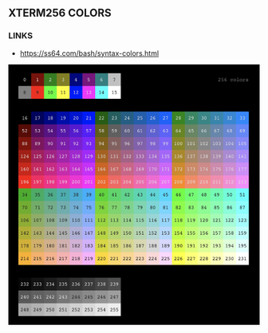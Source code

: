 ## XTERM256 COLORS

### LINKS

* https://ss64.com/bash/syntax-colors.html

![xterm256-chart](xterm256-chart.png)
